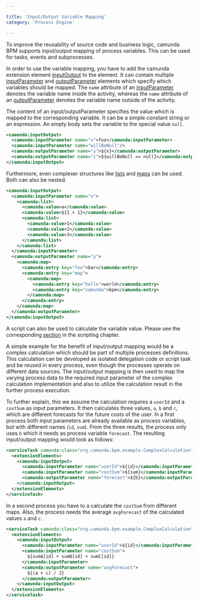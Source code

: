```yaml
---

title: 'Input/Output Variable Mapping'
category: 'Process Engine'

---
```


To improve the reusability of source code and business logic, camunda BPM supports input/output
mapping of process variables. This can be used for tasks, events and subprocesses.

In order to use the variable mapping, you have to add the camunda extension element [inputOutput][]
to the element. It can contain multiple [inputParameter][] and [outputParameter][] elements which
specify which variables should be mapped. The `name` attribute of an [inputParameter][] denotes
the variable name inside the activity, whereas the `name` attribute of an [outputParameter][]
denotes the variable name outside of the activity.

The content of an input/outputParameter specifies the value which is mapped to the corresponding
variable. It can be a simple constant string or an expression. An empty body sets the variable
to the special value `null`.

```xml
<camunda:inputOutput>
  <camunda:inputParameter name="x">foo</camunda:inputParameter>
  <camunda:inputParameter name="willBeNull"/>
  <camunda:outputParameter name="y">${x}</camunda:outputParameter>
  <camunda:outputParameter name="z">${willBeNull == null}</camunda:outputParameter>
</camunda:inputOutput>
```

Furthermore, even complexer structures like [lists][list] and [maps][map] can be used. Both can also
be nested.

```xml
<camunda:inputOutput>
  <camunda:inputParameter name="x">
    <camunda:list>
      <camunda:value>a</camunda:value>
      <camunda:value>${1 + 1}</camunda:value>
      <camunda:list>
        <camunda:value>1</camunda:value>
        <camunda:value>2</camunda:value>
        <camunda:value>3</camunda:value>
      </camunda:list>
    </camunda:list>
  </camunda:inputParameter>
  <camunda:outputParameter name="y">
    <camunda:map>
      <camunda:entry key="foo">bar</camunda:entry>
      <camunda:entry key="map">
        <camunda:map>
          <camunda:entry key="hello">world</camunda:entry>
          <camunda:entry key="camunda">bpm</camunda:entry>
        </camunda:map>
      </camunda:entry>
    </camunda:map>
  </camunda:outputParameter>
</camunda:inputOutput>
```

A script can also be used to calculate the variable value. Please see the corresponding
[section][script-io] in the scripting chapter.

A simple example for the benefit of input/output mapping would be a complex calculation which
should be part of multiple processes definitions. This calculation can be developed as isolated
delegation code or script task and be reused in every process, even though the processes operate on
different data sources. The input/output mapping is then used to map the varying process data to
the required input parameter of the complex calculation implementation and also to utilize the
calculation result in the further process execution.

To further explain, this we assume the calculation requires a `userId` and a `costSum` as input
parameters. It then calculates three values, `a`, `b` and `c`, which are different forecasts for the
future costs of the user. In a first process both input parameters are already available as process variables, but with different names (`id`, `sum`). From the three results, the process only uses `b`
which it needs as process variable `forecast`. The resulting input/output mapping would look as follows:

```xml
<serviceTask camunda:class="org.camunda.bpm.example.ComplexCalculation">
  <extensionElements>
    <camunda:inputOutput>
      <camunda:inputParameter name="userId">${id}</camunda:inputParameter>
      <camunda:inputParameter name="costSum">${sum}</camunda:inputParameter>
      <camunda:outputParameter name="forecast">${b}</camunda:outputParameter>
    </camunda:inputOutput>
  </extensionElements>
</serviceTask>
```

In a second process you have to a calculate the `costSum` from different maps. Also, the process
needs the average `avgForecast` of the calculated values `a` and `c`.

```xml
<serviceTask camunda:class="org.camunda.bpm.example.ComplexCalculation">
  <extensionElements>
    <camunda:inputOutput>
      <camunda:inputParameter name="userId">${id}</camunda:inputParameter>
      <camunda:inputParameter name="costSum">
        ${sumA[id] + sumB[id] + sumC[id]}
      </camunda:inputParameter>
      <camunda:outputParameter name="avgForecast">
        ${(a + c) / 2}
      </camunda:outputParameter>
    </camunda:inputOutput>
  </extensionElements>
</serviceTask>
```


[inputOutput]: ref:/api-references/bpmn20/#custom-extensions-camunda-extension-elements-camundainputoutput
[inputParameter]: ref:/api-references/bpmn20/#custom-extensions-camunda-extension-elements-camundainputparameter
[outputParameter]: ref:/api-references/bpmn20/#custom-extensions-camunda-extension-elements-camundaoutputparameter
[list]: ref:/api-references/bpmn20/#custom-extensions-camunda-extension-elements-camundalist
[map]: ref:/api-references/bpmn20/#custom-extensions-camunda-extension-elements-camundamap
[script-io]: ref:#process-engine-scripting-use-scripts-as-inputoutput-parameters